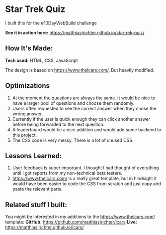 
# Star Trek Quiz
I built this for the #10DayWebBuild challenge

**See it in action here:** https://matthiasjrichter.github.io/startrek-quiz/

## How It's Made:

**Tech used:** HTML, CSS, JavaScript

The design is based on https://www.thelcars.com/. But heavily modified.


## Optimizations

1. At the moment the questions are always the same. It would be nice to have a larger pool of questions and choose them randomly.
2. Users often requested to see the correct answer when they chose the wrong answer.
3. Currently if the user is quick enough they can click another answer before being forwarded to the next question.
4. A leaderboard would be a nice addition and would add some backend to this project.
5. The CSS code is very messy. There is a lot of unused CSS.


## Lessons Learned:

1. User feedback is super important. I thought I had thought of everything until I got reports from my non-technical beta testers.
2. https://www.thelcars.com/ is a really great template, but in hindsight it would have been easier to code the CSS from scratch and just copy and paste the relevant parts.

## Related stuff I built:
You might be interested in my additions to the https://www.thelcars.com/ template: 
**GitHub:** https://github.com/matthiasjrichter/lcars
**Live:** https://matthiasjrichter.github.io/lcars/